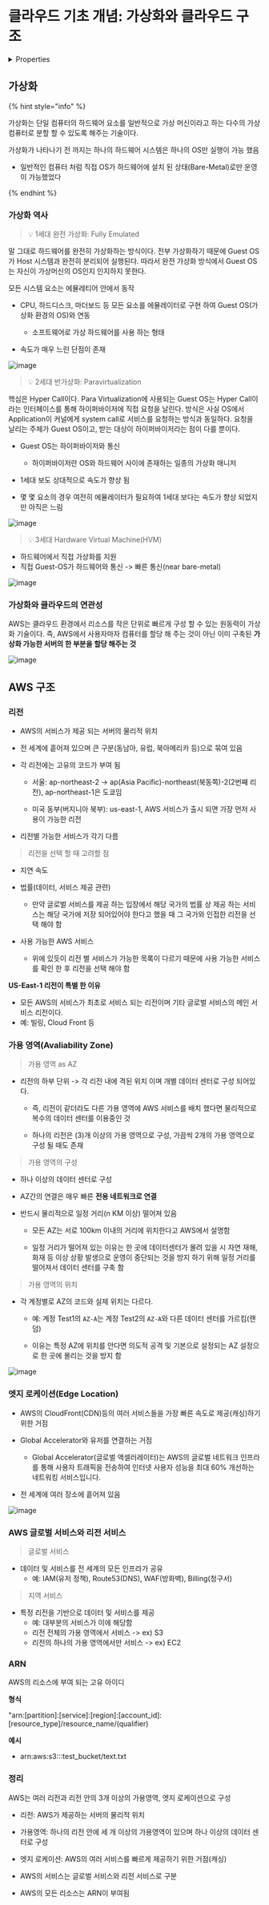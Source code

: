 # 클라우드 기초 개념: 가상화와 클라우드 구조

<details>

<summary>Properties</summary>

:pencil:2024.08.28

:page_facing_up: [AWS 강의실](https://www.inflearn.com/course/%EC%89%BD%EA%B2%8C-%EC%84%A4%EB%AA%85%ED%95%98%EB%8A%94-aws-%EA%B8%B0%EC%B4%88/dashboard)

:paperclip: [가상화 참고 블로그](https://suyeon96.tistory.com/53#%EC%--%--%EC%-B%-C%EB%A-%-C%--Para%--Virtualization%--%EC%-D%B-%ED%--%B-%ED%--%--%EA%B-%B-)

:paperclip: [가용영역 참고 블로그](https://kangmin517.tistory.com/entry/AWS-1-%EC%9A%A9%EC%96%B4-%EB%B0%8F-%EA%B8%B0%EB%B3%B8-%EC%84%A4%EB%AA%85-%EB%A6%AC%EC%A0%84%EA%B3%BC-%EA%B0%80%EC%9A%A9-%EC%98%81%EC%97%AD-Region-and-Availability-Zone)

:paperclip: [글로벌 엑셀러레이터 참고 블로그](https://velog.io/@khyup0629/AWS-Global-Accelerator)


</details>



## 가상화

{% hint style="info" %}

가상화는 단일 컴퓨터의 하드웨어 요소를 일반적으로 가상 머신이라고 하는 다수의 가상 컴퓨터로 분할 할 수 있도록 해주는 기술이다.

가상화가 나타나기 전 까지는 하나의 하드웨어 시스템은 하나의 OS만 실행이 가능 했음
- 일반적인 컴퓨터 처럼 직접 OS가 하드웨어에 설치 된 상태(Bare-Metal)로만 운영이 가능했었다

{% endhint %}

### 가상화 역사

> :bulb: 1세대 완전 가상화: Fully Emulated

말 그대로 하드웨어를 완전히 가상화하는 방식이다. 전부 가상화하기 때문에 Guest OS가 Host 시스템과 완전히 분리되어 실행된다. 따라서 완전 가상화 방식에서 Guest OS는 자신이 가상머신의 OS인지 인지하지 못한다.


모든 시스템 요소는 에뮬레티어 안에서 동작

- CPU, 하드디스크, 마더보드 등 모든 요소를 에뮬레이터로 구현 하여 Guest OS(가상화 환경의 OS)와 연동

    - 소프트웨어로 가상 하드웨어를 사용 하는 형태

- 속도가 매우 느린 단점이 존재



![image](../../.gitbook/assets/fully_emulated.png)


> :bulb: 2세대 반가상화: Paravirtualization

핵심은 Hyper Call이다. Para Virtualization에 사용되는 Guest OS는 Hyper Call이라는 인터페이스를 통해 하이퍼바이저에 직접 요청을 날린다. 방식은 사실 OS에서 Application이 커널에게 system call로 서비스를 요청하는 방식과 동일하다. 요청을 날리는 주체가 Guest OS이고, 받는 대상이 하이퍼바이저라는 점이 다를 뿐이다.

- Guest OS는 하이퍼바이저와 통신

    - 하이퍼바이저란 OS와 하드웨어 사이에 존재하는 일종의 가상화 매니저

- 1세대 보도 상대적으로 속도가 향상 됨

- 몇 몇 요소의 경우 여전히 에뮬레이터가 필요하여 1세대 보다는 속도가 향상 되었지만 아직은 느림

![image](../../.gitbook/assets/paravirtualization.png)




> :bulb: 3세대 Hardware Virtual Machine(HVM)

- 하드웨어에서 직접 가상화를 지원
- 직접 Guest-OS가 하드웨어와 통신 -> 빠른 통신(near bare-metal)

![image](../../.gitbook/assets/hvm.png)


### 가상화와 클라우드의 연관성

AWS는 클라우드 환경에서 리소스를 작은 단위로 빠르게 구성 할 수 있는 원동력이 가상화 기술이다. 즉, AWS에서 사용자마자 컴퓨터를 할당 해 주는 것이 아닌 이미 구축된 **가상화 가능한 서버의 한 부분을 할당 해주는 것**

![image](../../.gitbook/assets/aws_resource.png)


## AWS 구조

### 리전

- AWS의 서비스가 제공 되는 서버의 물리적 위치

- 전 세계에 흩어져 있으며 큰 구분(동남아, 유럽, 북아메리카 등)으로 묶여 있음

- 각 리전에는 고유의 코드가 부여 됨
    - 서울: ap-northeast-2 -> ap(Asia Pacific)-northeast(북동쪽)-2(2번째 리전), ap-northeast-1은 도쿄임
    
    - 미국 동부(버지니아 북부): us-east-1, AWS 서비스가 출시 되면 가장 먼저 사용이 가능한 리전

- 리전별 가능한 서비스가 각기 다름


> 리전을 선택 할 때 고려할 점

- 지연 속도

- 법률(데이터, 서비스 제공 관련)
    - 만약 글로벌 서비스를 제공 하는 입장에서 해당 국가의 법률 상 제공 하는 서비스는 해당 국가에 저장 되어있어야 한다고 했을 때 그 국가와 인접한 리전을 선택 해야 함

- 사용 가능한 AWS 서비스
    - 위에 있듯이 리전 별 서비스가 가능한 목록이 다르기 때문에 사용 가능한 서비스를 확인 한 후 리전을 선택 해야 함

**US-East-1 리전이 특별 한 이유**

- 모든 AWS의 서비스가 최초로 서비스 되는 리전이며 기타 글로벌 서비스의 메인 서비스 리전이다.
- 예: 빌링, Cloud Front 등

### 가용 영역(Avaliability Zone)

> 가용 영역 as AZ

- 리전의 하부 단위 -> 각 리전 내에 격된 위치 이며 개별 데이터 센터로 구성 되어있다.
    - 즉, 리전이 같더라도 다른 가용 영역에 AWS 서비스를 배치 했다면 물리적으로 복수의 데이터 센터를 이용중인 것

    - 하나의 리전은 (3)개 이상의 가용 영역으로 구성, 가끔씩 2개의 가용 영역으로 구성 될 때도 존재


> 가용 영역의 구성

- 하나 이상의 데이터 센터로 구성

- AZ간의 연결은 매우 빠른 **전용 네트워크로 연결**

- 반드시 물리적으로 일정 거리(n KM 이상) 떨어져 있음
    - 모든 AZ는 서로 100km 이내의 거리에 위치한다고 AWS에서 설명함

    - 일정 거리가 떨어져 있는 이유는 한 곳에 데이터센터가 몰려 있을 시 자연 재해, 화재 등 이상 상황 발생으로 운영이 중단되는 것을 방지 하기 위해 일정 거리를 떨어져서 데이터 센터를 구축 함

> 가용 영역의 위치

- 각 계정별로 AZ의 코드와 실제 위치는 다르다.
    - 예: 계정 Test1의 `AZ-A`는 계정 Test2의 `AZ-A`와 다른 데이터 센터를 가르킴(랜덤)

    - 이유는 특정 AZ에 위치를 안다면 의도적 공격 및 기본으로 설정되는 AZ 설정으로 한 곳에 몰리는 것을 방지 함

![image](../../.gitbook/assets/az.png)


### 엣지 로케이션(Edge Location)

- AWS의 CloudFront(CDN)등의 여러 서비스들을 가장 빠른 속도로 제공(캐싱)하기 위한 거점

- Global Accelerator와 유저를 연결하는 거점
    - Global Accelerator(글로벌 액셀러레이터)는 AWS의 글로벌 네트워크 인프라를 통해 사용자 트래픽을 전송하여 인터넷 사용자 성능을 최대 60% 개선하는 네트워킹 서비스입니다.

- 전 세계에 여러 장소에 흩어져 있음

![image](../../.gitbook/assets/edge_location.png)


### AWS 글로벌 서비스와 리전 서비스

> 글로벌 서비스

- 데이터 및 서비스를 전 세계의 모든 인프라가 공유
    - 예: IAM(유저 정책), Route53(DNS), WAF(방화벽), Billing(청구서)


> 지역 서비스

- 특정 리전을 기반으로 데이터 및 서비스를 제공
    - 예: 대부분의 서비스가 이에 해당함
    - 리전 전체의 가용 영역에서 서비스 -> ex) S3
    - 리전의 하나의 가용 영역에서만 서비스 -> ex) EC2


### ARN

AWS의 리소스에 부여 되는 고유 아이디

**형식**

"arn:[partition]:[service]:[region]:[account_id]:[resource_type]/resource_name/(qualifier)

**예시**
- arn:aws:s3:::test_bucket/text.txt

### 정리

AWS는 여러 리전과 리전 안의 3개 이상의 가용영역, 엣지 로케이션으로 구성

- 리전: AWS가 제공하는 서버의 물리적 위치

- 가용영역: 하나의 리전 안에 세 개 이상의 가용영역이 있으며 하나 이상의 데이터 센터로 구성

- 엣지 로케이션: AWS의 여러 서비스를 빠르게 제공하기 위한 거점(캐싱)

- AWS의 서비스는 글로벌 서비스와 리전 서비스로 구분

- AWS의 모든 리소스는 ARN이 부여됨
